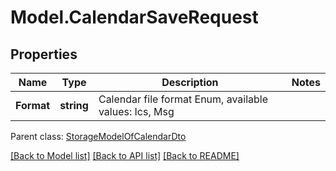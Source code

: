 # Model.CalendarSaveRequest
## Properties
Name | Type | Description | Notes
------------ | ------------- | ------------- | -------------
**Format** | **string** | Calendar file format Enum, available values: Ics, Msg | 

 Parent class: [StorageModelOfCalendarDto](StorageModelOfCalendarDto.md)

[[Back to Model list]](README.md#documentation-for-models) [[Back to API list]](README.md#documentation-for-api-endpoints) [[Back to README]](README.md)


